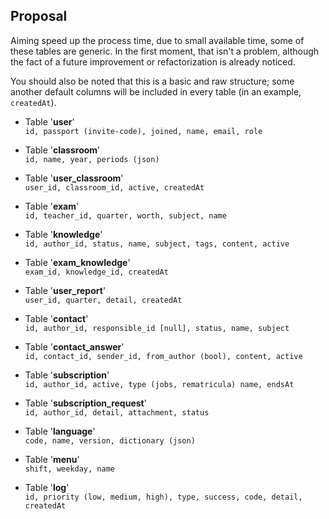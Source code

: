## Proposal
Aiming speed up the process time, due to small available time, some of these tables are generic. In the first moment, that isn't a problem, although the fact of a future improvement or refactorization is already noticed.  
  
You should also be noted that this is a basic and raw structure; some another default columns will be included in every table (in an example, `createdAt`).

- Table '**user**'  
  `id, passport (invite-code), joined, name, email, role`

- Table '**classroom**'  
  `id, name, year, periods (json)`

- Table '**user_classroom**'  
  `user_id, classroom_id, active, createdAt`

- Table '**exam**'  
  `id, teacher_id, quarter, worth, subject, name`

- Table '**knowledge**'  
  `id, author_id, status, name, subject, tags, content, active`

- Table '**exam_knowledge**'  
  `exam_id, knowledge_id, createdAt`

- Table '**user_report**'  
  `user_id, quarter, detail, createdAt`

- Table '**contact**'  
  `id, author_id, responsible_id [null], status, name, subject`

- Table '**contact_answer**'  
  `id, contact_id, sender_id, from_author (bool), content, active`

- Table '**subscription**'  
  `id, author_id, active, type (jobs, rematricula) name, endsAt`

- Table '**subscription_request**'  
  `id, author_id, detail, attachment, status`

- Table '**language**'  
  `code, name, version, dictionary (json)`

- Table '**menu**'  
  `shift, weekday, name`

- Table '**log**'  
  `id, priority (low, medium, high), type, success, code, detail, createdAt`
